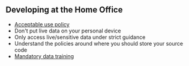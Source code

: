 ## Developing at the Home Office
- [Acceptable use policy​](http://bit.ly/2hrW60L)
- Don't put live data on your personal device​
- Only access live/sensitive data under strict guidance​
- Understand the policies around where you should store your source code​
- [Mandatory data training​](https://civilservicelearning.civilservice.gov.uk/learning-opportunities/responsible-information-general-user-0)
